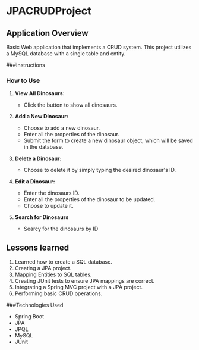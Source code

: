 # JPACRUDProject

## Application Overview

Basic Web application that implements a CRUD system. This project utilizes a MySQL database with a single table and entity.

###Instructions

### How to Use
1. **View All Dinosaurs:**
   - Click the button to show all dinosaurs.

2. **Add a New Dinosaur:**
   - Choose to add a new dinosaur.
   - Enter all the properties of the dinosaur.
   - Submit the form to create a new dinosaur object, which will be saved in the database.

3. **Delete a Dinosaur:**
   - Choose to delete it by simply typing the desired dinosaur's ID.

4. **Edit a Dinosaur:**
   - Enter the dinosaurs ID.
   - Enter all the properties of the dinosaur to be updated.
   - Choose to update it.

6. **Search for Dinosaurs**
   - Searcy for the dinosaurs by ID
   
## Lessons learned

1. Learned how to create a SQL database.
2. Creating a JPA project.
3. Mapping Entities to SQL tables.
4. Creating JUnit tests to ensure JPA mappings are correct.
5. Integrating a Spring MVC project with a JPA project.
6. Performing basic CRUD operations.

###Technologies Used

- Spring Boot
- JPA
- JPQL
- MySQL
- JUnit

